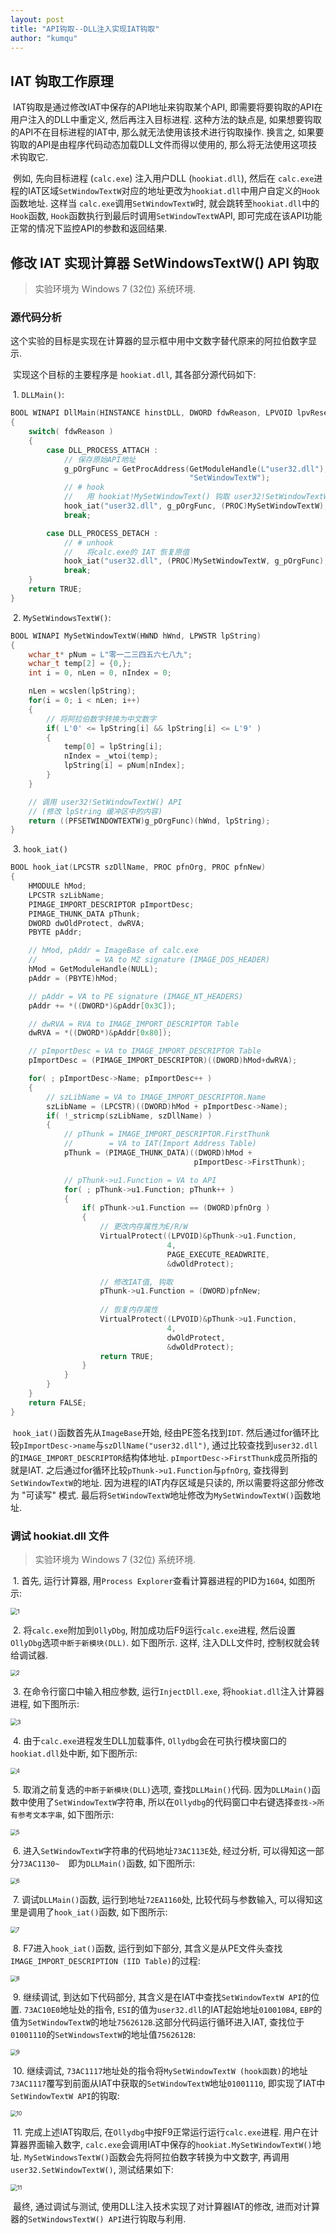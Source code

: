 ```yaml
---
layout: post
title: "API钩取--DLL注入实现IAT钩取"
author: "kumqu"
---
```


## IAT 钩取工作原理

​	IAT钩取是通过修改IAT中保存的API地址来钩取某个API, 即需要将要钩取的API在用户注入的DLL中重定义, 然后再注入目标进程. 这种方法的缺点是, 如果想要钩取的API不在目标进程的IAT中, 那么就无法使用该技术进行钩取操作. 换言之, 如果要钩取的API是由程序代码动态加载DLL文件而得以使用的, 那么将无法使用这项技术钩取它.

​	例如, 先向目标进程 (`calc.exe`) 注入用户DLL (`hookiat.dll`), 然后在 `calc.exe`进程的IAT区域`SetWindowTextW`对应的地址更改为`hookiat.dll`中用户自定义的`Hook`函数地址. 这样当 `calc.exe`调用`SetWindowTextW`时, 就会跳转至`hookiat.dll`中的`Hook`函数, `Hook`函数执行到最后时调用`SetWindowTextW`API, 即可完成在该API功能正常的情况下监控API的参数和返回结果.

## 修改 IAT 实现计算器 SetWindowsTextW() API 钩取

> 实验环境为 Windows 7 (32位) 系统环境.

### 源代码分析

​	这个实验的目标是实现在计算器的显示框中用中文数字替代原来的阿拉伯数字显示.

​	实现这个目标的主要程序是 `hookiat.dll`, 其各部分源代码如下:

​	1. `DLLMain()`:

```c
BOOL WINAPI DllMain(HINSTANCE hinstDLL, DWORD fdwReason, LPVOID lpvReserved)
{
	switch( fdwReason )
	{
		case DLL_PROCESS_ATTACH : 
            // 保存原始API地址
           	g_pOrgFunc = GetProcAddress(GetModuleHandle(L"user32.dll"), 
                                        "SetWindowTextW");
            // # hook
            //   用 hookiat!MySetWindowText() 钩取 user32!SetWindowTextW() 
			hook_iat("user32.dll", g_pOrgFunc, (PROC)MySetWindowTextW);
			break;

		case DLL_PROCESS_DETACH :
            // # unhook
            //   将calc.exe的 IAT 恢复原值
            hook_iat("user32.dll", (PROC)MySetWindowTextW, g_pOrgFunc);
			break;
	}
	return TRUE;
}
```

​	2. `MySetWindowsTextW()`:

```c
BOOL WINAPI MySetWindowTextW(HWND hWnd, LPWSTR lpString)
{
    wchar_t* pNum = L"零一二三四五六七八九";
    wchar_t temp[2] = {0,};
    int i = 0, nLen = 0, nIndex = 0;

    nLen = wcslen(lpString);
    for(i = 0; i < nLen; i++)
    {
        // 将阿拉伯数字转换为中文数字
        if( L'0' <= lpString[i] && lpString[i] <= L'9' )
        {
            temp[0] = lpString[i];
            nIndex = _wtoi(temp);
            lpString[i] = pNum[nIndex];
        }
    }

    // 调用 user32!SetWindowTextW() API
    // (修改 lpString 缓冲区中的内容)
    return ((PFSETWINDOWTEXTW)g_pOrgFunc)(hWnd, lpString);
}
```

​	3. `hook_iat()`

```c
BOOL hook_iat(LPCSTR szDllName, PROC pfnOrg, PROC pfnNew)
{
	HMODULE hMod;
	LPCSTR szLibName;
	PIMAGE_IMPORT_DESCRIPTOR pImportDesc; 
	PIMAGE_THUNK_DATA pThunk;
	DWORD dwOldProtect, dwRVA;
	PBYTE pAddr;

    // hMod, pAddr = ImageBase of calc.exe
    //             = VA to MZ signature (IMAGE_DOS_HEADER)
	hMod = GetModuleHandle(NULL);
	pAddr = (PBYTE)hMod;

    // pAddr = VA to PE signature (IMAGE_NT_HEADERS)
	pAddr += *((DWORD*)&pAddr[0x3C]);

    // dwRVA = RVA to IMAGE_IMPORT_DESCRIPTOR Table
	dwRVA = *((DWORD*)&pAddr[0x80]);

    // pImportDesc = VA to IMAGE_IMPORT_DESCRIPTOR Table
	pImportDesc = (PIMAGE_IMPORT_DESCRIPTOR)((DWORD)hMod+dwRVA);

	for( ; pImportDesc->Name; pImportDesc++ )
	{
        // szLibName = VA to IMAGE_IMPORT_DESCRIPTOR.Name
		szLibName = (LPCSTR)((DWORD)hMod + pImportDesc->Name);
		if( !_stricmp(szLibName, szDllName) )
		{
            // pThunk = IMAGE_IMPORT_DESCRIPTOR.FirstThunk
            //        = VA to IAT(Import Address Table)
			pThunk = (PIMAGE_THUNK_DATA)((DWORD)hMod + 
                                         pImportDesc->FirstThunk);

            // pThunk->u1.Function = VA to API
			for( ; pThunk->u1.Function; pThunk++ )
			{
				if( pThunk->u1.Function == (DWORD)pfnOrg )
				{
                    // 更改内存属性为E/R/W
					VirtualProtect((LPVOID)&pThunk->u1.Function, 
                                   4, 
                                   PAGE_EXECUTE_READWRITE, 
                                   &dwOldProtect);

                    // 修改IAT值, 钩取
                    pThunk->u1.Function = (DWORD)pfnNew;
					
                    // 恢复内存属性
                    VirtualProtect((LPVOID)&pThunk->u1.Function, 
                                   4, 
                                   dwOldProtect, 
                                   &dwOldProtect);					
					return TRUE;
				}
			}
		}
	}
	return FALSE;
}
```

​	`hook_iat()`函数首先从`ImageBase`开始, 经由PE签名找到`IDT`. 然后通过for循环比较`pImportDesc->name`与`szDllName("user32.dll")`, 通过比较查找到`user32.dll`的`IMAGE_IMPORT_DESCRIPTOR`结构体地址. `pImportDesc->FirstThunk`成员所指的就是IAT. 之后通过for循环比较`pThunk->u1.Function`与`pfnOrg`, 查找得到`SetWindowTextW`的地址.  因为进程的IAT内存区域是只读的, 所以需要将这部分修改为 "可读写" 模式. 最后将`SetWindowTextW`地址修改为`MySetWindowTextW()`函数地址.

### 调试  hookiat.dll 文件

> 实验环境为 Windows 7 (32位) 系统环境.

​	1. 首先, 运行计算器, 用`Process Explorer`查看计算器进程的PID为`1604`, 如图所示:

<img src="{{https://github.com/kumqu/kumqu.github.io/blob/master}}/assets/2019-08-13\1.PNG" alt="1" style="zoom:67%;" />

​	2. 将`calc.exe`附加到`OllyDbg`, 附加成功后F9运行`calc.exe`进程, 然后设置`OllyDbg`选项`中断于新模块(DLL)`. 如下图所示. 这样, 注入DLL文件时, 控制权就会转给调试器.

<img src="{{https://github.com/kumqu/kumqu.github.io/blob/master}}/assets/2019-08-13\2.PNG" alt="2" style="zoom:60%;" />

​	3. 在命令行窗口中输入相应参数, 运行`InjectDll.exe`, 将`hookiat.dll`注入计算器进程, 如下图所示:

<img src="{{https://github.com/kumqu/kumqu.github.io/blob/master}}/assets/2019-08-13\3.PNG" alt="3" style="zoom: 67%;" />

​	4. 由于`calc.exe`进程发生DLL加载事件, `Ollydbg`会在可执行模块窗口的`hookiat.dll`处中断, 如下图所示:

<img src="{{https://github.com/kumqu/kumqu.github.io/blob/master}}/assets/2019-08-13\4.PNG" alt="4" style="zoom:60%;" />

​	5. 取消之前复选的`中断于新模块(DLL)`选项, 查找`DLLMain()`代码. 因为`DLLMain()`函数中使用了`SetWindowTextW`字符串, 所以在`Ollydbg`的代码窗口中右键选择`查找->所有参考文本字串`, 如下图所示:

<img src="{{https://github.com/kumqu/kumqu.github.io/blob/master}}/assets/2019-08-13\5.PNG" alt="5" style="zoom:60%;" />

​	6. 进入`SetWindowTextW`字符串的代码地址`73AC113E`处, 经过分析, 可以得知这一部分`73AC1130~  `即为`DLLMain()`函数, 如下图所示:

<img src="{{https://github.com/kumqu/kumqu.github.io/blob/master}}/assets/2019-08-13\6.PNG" alt="6" style="zoom:60%;" />

​	7. 调试`DLLMain()`函数, 运行到地址`72EA1160`处, 比较代码与参数输入, 可以得知这里是调用了`hook_iat()`函数, 如下图所示:

<img src="{{https://github.com/kumqu/kumqu.github.io/blob/master}}/assets/2019-08-13\7.PNG" alt="7" style="zoom:60%;" />

​	8. F7进入`hook_iat()`函数, 运行到如下部分, 其含义是从PE文件头查找`IMAGE_IMPORT_DESCRIPTION (IID Table)`的过程:

<img src="{{https://github.com/kumqu/kumqu.github.io/blob/master}}/assets/2019-08-13\8.PNG" alt="8" style="zoom:60%;" />

​	9. 继续调试, 到达如下代码部分, 其含义是在IAT中查找`SetWindowTextW API`的位置. `73AC10E0`地址处的指令, `ESI`的值为`user32.dll`的IAT起始地址`010010B4`, `EBP`的值为`SetWindowTextW`的地址`7562612B`.这部分代码运行循环进入IAT, 查找位于`01001110`的`SetWindowsTextW`的地址值`7562612B`:

<img src="{{https://github.com/kumqu/kumqu.github.io/blob/master}}/assets/2019-08-13\9.PNG" alt="9" style="zoom:60%;" />

​	10. 继续调试, `73AC1117`地址处的指令将`MySetWindowTextW (hook函数)`的地址`73AC1117`覆写到前面从IAT中获取的`SetWindowTextW`地址`01001110`, 即实现了IAT中`SetWindowTextW API`的钩取:

<img src="{{https://github.com/kumqu/kumqu.github.io/blob/master}}/assets/2019-08-13\10.PNG" alt="10" style="zoom:60%;" />

​	11. 完成上述IAT钩取后, 在`Ollydbg`中按F9正常运行运行`calc.exe`进程. 用户在计算器界面输入数字, `calc.exe`会调用IAT中保存的`hookiat.MySetWindowTextW()`地址. `MySetWindowsTextW()`函数会先将阿拉伯数字转换为中文数字, 再调用`user32.SetWindowTextW()`, 测试结果如下:

<img src="{{https://github.com/kumqu/kumqu.github.io/blob/master}}/assets/2019-08-13\11.PNG" alt="11" style="zoom:67%;" />

​	最终, 通过调试与测试, 使用DLL注入技术实现了对计算器IAT的修改, 进而对计算器的` SetWindowsTextW() API `进行钩取与利用.
